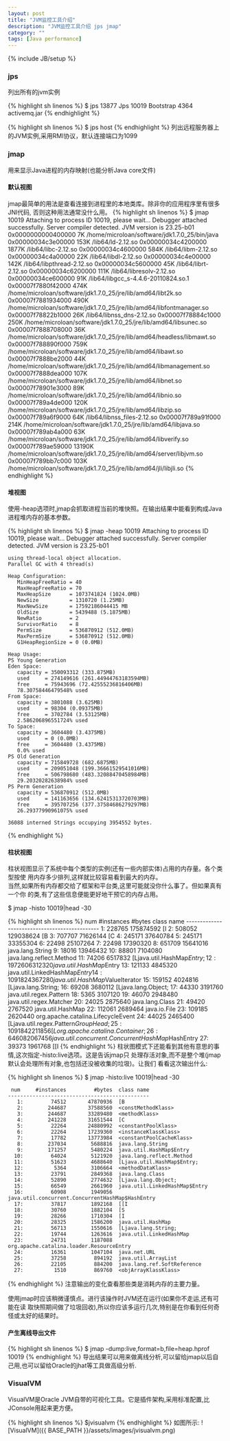 ```yaml
---
layout: post
title: "JVM监控工具介绍"
description: "JVM监控工具介绍 jps jmap"
category: ""
tags: [Java performance]
---
```

{% include JB/setup %}

### jps
列出所有的jvm实例

{% highlight sh linenos %}
    $ jps
    13877 Jps
    10019 Bootstrap
    4364 activemq.jar
{% endhighlight %}

{% highlight sh linenos %}
    $ jps host
{% endhighlight %}
列出远程服务器上的JVM实例,采用RMI协议，默认连接端口为1099

### jmap
用来显示Java进程的内存映射(也能分析Java core文件)

#### 默认视图
jmap最简单的用法是查看连接到进程里的本地类库。除非你的应用程序里有很多JNI代码, 否则这种用法通常没什么用。
{% highlight sh linenos %}
$ jmap 10019
    Attaching to process ID 10019, please wait...
    Debugger attached successfully.
    Server compiler detected.
    JVM version is 23.25-b01
    0x0000000000400000	7K	/home/microloan/software/jdk1.7.0_25/bin/java
    0x00000034c3e00000	153K	/lib64/ld-2.12.so
    0x00000034c4200000	1877K	/lib64/libc-2.12.so
    0x00000034c4600000	584K	/lib64/libm-2.12.so
    0x00000034c4a00000	22K	/lib64/libdl-2.12.so
    0x00000034c4e00000	142K	/lib64/libpthread-2.12.so
    0x00000034c5600000	45K	/lib64/librt-2.12.so
    0x00000034c6200000	111K	/lib64/libresolv-2.12.so
    0x00000034ce600000	91K	/lib64/libgcc_s-4.4.6-20110824.so.1
    0x00007f7880f42000	474K	/home/microloan/software/jdk1.7.0_25/jre/lib/amd64/libt2k.so
    0x00007f7881934000	490K	/home/microloan/software/jdk1.7.0_25/jre/lib/amd64/libfontmanager.so
    0x00007f78822b1000	26K	/lib64/libnss_dns-2.12.so
    0x00007f78884c1000	250K	/home/microloan/software/jdk1.7.0_25/jre/lib/amd64/libsunec.so
    0x00007f7888708000	36K	/home/microloan/software/jdk1.7.0_25/jre/lib/amd64/headless/libmawt.so
    0x00007f788890f000	759K	/home/microloan/software/jdk1.7.0_25/jre/lib/amd64/libawt.so
    0x00007f7888be2000	44K	/home/microloan/software/jdk1.7.0_25/jre/lib/amd64/libmanagement.so
    0x00007f7888dea000	107K	/home/microloan/software/jdk1.7.0_25/jre/lib/amd64/libnet.so
    0x00007f78901e3000	89K	/home/microloan/software/jdk1.7.0_25/jre/lib/amd64/libnio.so
    0x00007f789a4de000	120K	/home/microloan/software/jdk1.7.0_25/jre/lib/amd64/libzip.so
    0x00007f789a6f9000	64K	/lib64/libnss_files-2.12.so
    0x00007f789a91f000	214K	/home/microloan/software/jdk1.7.0_25/jre/lib/amd64/libjava.so
    0x00007f789ab4a000	63K	/home/microloan/software/jdk1.7.0_25/jre/lib/amd64/libverify.so
    0x00007f789ae59000	13190K	/home/microloan/software/jdk1.7.0_25/jre/lib/amd64/server/libjvm.so
    0x00007f789bb7c000	103K	/home/microloan/software/jdk1.7.0_25/jre/lib/amd64/jli/libjli.so
{% endhighlight %}

#### 堆视图
使用-heap选项时,jmap会抓取进程当前的堆快照。在输出结果中能看到构成Java进程堆内存的基本参数。

{% highlight sh linenos %}
$ jmap -heap 10019
    Attaching to process ID 10019, please wait...
    Debugger attached successfully.
    Server compiler detected.
    JVM version is 23.25-b01
    
    using thread-local object allocation.
    Parallel GC with 4 thread(s)
    
    Heap Configuration:
       MinHeapFreeRatio = 40
       MaxHeapFreeRatio = 70
       MaxHeapSize      = 1073741824 (1024.0MB)
       NewSize          = 1310720 (1.25MB)
       MaxNewSize       = 17592186044415 MB
       OldSize          = 5439488 (5.1875MB)
       NewRatio         = 2
       SurvivorRatio    = 8
       PermSize         = 536870912 (512.0MB)
       MaxPermSize      = 536870912 (512.0MB)
       G1HeapRegionSize = 0 (0.0MB)
    
    Heap Usage:
    PS Young Generation
    Eden Space:
       capacity = 350093312 (333.875MB)
       used     = 274149616 (261.44944763183594MB)
       free     = 75943696 (72.42555236816406MB)
       78.30758446479548% used
    From Space:
       capacity = 3801088 (3.625MB)
       used     = 98304 (0.09375MB)
       free     = 3702784 (3.53125MB)
       2.586206896551724% used
    To Space:
       capacity = 3604480 (3.4375MB)
       used     = 0 (0.0MB)
       free     = 3604480 (3.4375MB)
       0.0% used
    PS Old Generation
       capacity = 715849728 (682.6875MB)
       used     = 209051048 (199.36661529541016MB)
       free     = 506798680 (483.32088470458984MB)
       29.20320282638984% used
    PS Perm Generation
       capacity = 536870912 (512.0MB)
       used     = 141163656 (134.62415313720703MB)
       free     = 395707256 (377.37584686279297MB)
       26.29377990961075% used
    
    36088 interned Strings occupying 3954552 bytes.
{% endhighlight %}

#### 柱状视图
柱状视图显示了系统中每个类型的实例(还有一些内部实体)占用的内存量。各个类型按使 用内存多少排列,这样就比较容易看到最大的内存。  
当然,如果所有内存都交给了框架和平台类,这里可能就没你什么事了。但如果真有一个你 的类,有了这些信息便能更好地干预它的内存占用。

$ jmap -histo 10019|head -30

{% highlight sh linenos %}
     num     #instances         #bytes  class name
    ----------------------------------------------
       1:        228765      175874592  [I
       2:        508052      129038624  [B
       3:        707707       71626144  [C
       4:        245171       37640784  <constMethodKlass>
       5:        245171       33355304  <methodKlass>
       6:         22498       25107264  <constantPoolKlass>
       7:         22498       17390320  <instanceKlassKlass>
       8:        651709       15641016  java.lang.String
       9:         18016       13946432  <constantPoolCacheKlass>
      10:         88801        7104080  java.lang.reflect.Method
      11:         74206        6517832  [Ljava.util.HashMap$Entry;
      12:        197260        6312320  java.util.HashMap$Entry
      13:        121133        4845320  java.util.LinkedHashMap$Entry
      14:        109182        4367280  java.util.HashMap$ValueIterator
      15:        159152        4024816  [Ljava.lang.String;
      16:         69208        3680112  [Ljava.lang.Object;
      17:         44330        3191760  java.util.regex.Pattern
      18:          5365        3107120  <methodDataKlass>
      19:         46070        2948480  java.util.regex.Matcher
      20:         24025        2875640  java.lang.Class
      21:         49420        2767520  java.util.HashMap
      22:        112061        2689464  java.io.File
      23:        109185        2620440  org.apache.catalina.LifecycleEvent
      24:         44025        2465400  [Ljava.util.regex.Pattern$GroupHead;
      25:        109184        2211856  [Lorg.apache.catalina.Container;
      26:         64608        2067456  java.util.concurrent.ConcurrentHashMap$HashEntry
      27:         39373        1961768  [[I
{% endhighlight %}
柱状图模式下还能看到其他有意思的事情,这次指定-histo:live选项。这是告诉jmap只 处理存活对象,而不是整个堆(jmap默认会处理所有对象,也包括还没被收集的垃圾)。让我们 看看这次输出什么:


{% highlight sh linenos %}
    $ jmap -histo:live 10019|head -30
    
     num     #instances         #bytes  class name
    ----------------------------------------------
       1:         74512       47870936  [B
       2:        244687       37588560  <constMethodKlass>
       3:        244687       33289480  <methodKlass>
       4:        241228       31651544  [C
       5:         22264       24880992  <constantPoolKlass>
       6:         22264       17239360  <instanceKlassKlass>
       7:         17782       13773984  <constantPoolCacheKlass>
       8:        237034        5688816  java.lang.String
       9:        171257        5480224  java.util.HashMap$Entry
      10:         64024        5121920  java.lang.reflect.Method
      11:         51623        4688640  [Ljava.util.HashMap$Entry;
      12:          5364        3106664  <methodDataKlass>
      13:         23791        2849368  java.lang.Class
      14:         52890        2774632  [Ljava.lang.Object;
      15:         66549        2661960  java.util.LinkedHashMap$Entry
      16:         60908        1949056  java.util.concurrent.ConcurrentHashMap$HashEntry
      17:         37817        1892168  [[I
      18:         30760        1882104  [S
      19:         28266        1710304  [I
      20:         28325        1586200  java.util.HashMap
      21:         56713        1550616  [Ljava.lang.String;
      22:         19744        1263616  java.util.LinkedHashMap
      23:         24731        1187088  org.apache.catalina.loader.ResourceEntry
      24:         16361        1047104  java.net.URL
      25:         37258         894192  java.util.ArrayList
      26:         22105         884200  java.lang.ref.SoftReference
      27:          1510         869760  <objArrayKlassKlass>
{% endhighlight %}
注意输出的变化查看那些类是消耗内存的主要力量。

使用jmap时应该稍微谨慎点。进行该操作时JVM还在运行(如果你不走运,还有可能在读 取快照期间做了垃圾回收),所以你应该多运行几次,特别是在你看到任何奇怪或太好的结果时。

#### 产生离线导出文件

{% highlight sh linenos %}
    $ jmap -dump:live,format=b,file=heap.hprof 10019
{% endhighlight %}
导出结果可以用来做离线分析,可以留给jmap以后自己用,也可以留给Oracle的jhat等工具做高级分析.

### VisualVM

VisualVM是Oracle JVM自带的可视化工具。它是插件架构,采用标准配置,比JConsole用起来更方便。

{% highlight sh linenos %}
    $jvisualvm
{% endhighlight %}
如图所示:
![VisualVM]({{ BASE_PATH }}/assets/images/jvisualvm.png)
